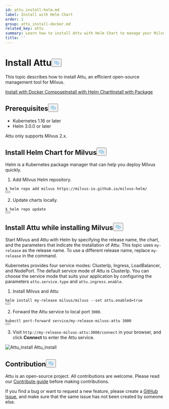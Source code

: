 ```yaml
---
id: attu_install-helm.md
label: Install with Helm Chart
order: 1
group: attu_install-docker.md
related_key: attu
summary: Learn how to install Attu with Helm Chart to manage your Milvus service.
title: ''
---
```

<h1 id="Install-Attu" class="common-anchor-header">Install Attu<button data-href="#Install-Attu" class="anchor-icon" translate="no">
      <svg translate="no"
        aria-hidden="true"
        focusable="false"
        height="20"
        version="1.1"
        viewBox="0 0 16 16"
        width="16"
      >
        <path
          fill="#0092E4"
          fill-rule="evenodd"
          d="M4 9h1v1H4c-1.5 0-3-1.69-3-3.5S2.55 3 4 3h4c1.45 0 3 1.69 3 3.5 0 1.41-.91 2.72-2 3.25V8.59c.58-.45 1-1.27 1-2.09C10 5.22 8.98 4 8 4H4c-.98 0-2 1.22-2 2.5S3 9 4 9zm9-3h-1v1h1c1 0 2 1.22 2 2.5S13.98 12 13 12H9c-.98 0-2-1.22-2-2.5 0-.83.42-1.64 1-2.09V6.25c-1.09.53-2 1.84-2 3.25C6 11.31 7.55 13 9 13h4c1.45 0 3-1.69 3-3.5S14.5 6 13 6z"
        ></path>
      </svg>
    </button></h1><p>This topic describes how to install Attu, an efficient open-source management tool for Milvus.</p>
<div class="tab-wrapper"><a href="/docs/de/attu_install-docker.md" class=''>Install with Docker Compose</a><a href="/docs/de/attu_install-helm.md" class='active '>Install with Helm Chart</a><a href="/docs/de/attu_install-package.md" class=''>Install with Package</a></div>
<h2 id="Prerequisites" class="common-anchor-header">Prerequisites<button data-href="#Prerequisites" class="anchor-icon" translate="no">
      <svg translate="no"
        aria-hidden="true"
        focusable="false"
        height="20"
        version="1.1"
        viewBox="0 0 16 16"
        width="16"
      >
        <path
          fill="#0092E4"
          fill-rule="evenodd"
          d="M4 9h1v1H4c-1.5 0-3-1.69-3-3.5S2.55 3 4 3h4c1.45 0 3 1.69 3 3.5 0 1.41-.91 2.72-2 3.25V8.59c.58-.45 1-1.27 1-2.09C10 5.22 8.98 4 8 4H4c-.98 0-2 1.22-2 2.5S3 9 4 9zm9-3h-1v1h1c1 0 2 1.22 2 2.5S13.98 12 13 12H9c-.98 0-2-1.22-2-2.5 0-.83.42-1.64 1-2.09V6.25c-1.09.53-2 1.84-2 3.25C6 11.31 7.55 13 9 13h4c1.45 0 3-1.69 3-3.5S14.5 6 13 6z"
        ></path>
      </svg>
    </button></h2><ul>
<li>Kubernetes 1.16 or later</li>
<li>Helm 3.0.0 or later</li>
</ul>
<div class="alert note">
Attu only supports Milvus 2.x.
</div>
<h2 id="Install-Helm-Chart-for-Milvus" class="common-anchor-header">Install Helm Chart for Milvus<button data-href="#Install-Helm-Chart-for-Milvus" class="anchor-icon" translate="no">
      <svg translate="no"
        aria-hidden="true"
        focusable="false"
        height="20"
        version="1.1"
        viewBox="0 0 16 16"
        width="16"
      >
        <path
          fill="#0092E4"
          fill-rule="evenodd"
          d="M4 9h1v1H4c-1.5 0-3-1.69-3-3.5S2.55 3 4 3h4c1.45 0 3 1.69 3 3.5 0 1.41-.91 2.72-2 3.25V8.59c.58-.45 1-1.27 1-2.09C10 5.22 8.98 4 8 4H4c-.98 0-2 1.22-2 2.5S3 9 4 9zm9-3h-1v1h1c1 0 2 1.22 2 2.5S13.98 12 13 12H9c-.98 0-2-1.22-2-2.5 0-.83.42-1.64 1-2.09V6.25c-1.09.53-2 1.84-2 3.25C6 11.31 7.55 13 9 13h4c1.45 0 3-1.69 3-3.5S14.5 6 13 6z"
        ></path>
      </svg>
    </button></h2><p>Helm is a Kubernetes package manager that can help you deploy Milvus quickly.</p>
<ol>
<li>Add Milvus Helm repository.</li>
</ol>
<pre><code translate="no">$ helm repo <span class="hljs-keyword">add</span> milvus https:<span class="hljs-comment">//milvus-io.github.io/milvus-helm/</span>
<button class="copy-code-btn"></button></code></pre>
<ol start="2">
<li>Update charts locally.</li>
</ol>
<pre><code translate="no">$ helm repo update
<button class="copy-code-btn"></button></code></pre>
<h2 id="Install-Attu-while-installing-Milvus" class="common-anchor-header">Install Attu while installing Milvus<button data-href="#Install-Attu-while-installing-Milvus" class="anchor-icon" translate="no">
      <svg translate="no"
        aria-hidden="true"
        focusable="false"
        height="20"
        version="1.1"
        viewBox="0 0 16 16"
        width="16"
      >
        <path
          fill="#0092E4"
          fill-rule="evenodd"
          d="M4 9h1v1H4c-1.5 0-3-1.69-3-3.5S2.55 3 4 3h4c1.45 0 3 1.69 3 3.5 0 1.41-.91 2.72-2 3.25V8.59c.58-.45 1-1.27 1-2.09C10 5.22 8.98 4 8 4H4c-.98 0-2 1.22-2 2.5S3 9 4 9zm9-3h-1v1h1c1 0 2 1.22 2 2.5S13.98 12 13 12H9c-.98 0-2-1.22-2-2.5 0-.83.42-1.64 1-2.09V6.25c-1.09.53-2 1.84-2 3.25C6 11.31 7.55 13 9 13h4c1.45 0 3-1.69 3-3.5S14.5 6 13 6z"
        ></path>
      </svg>
    </button></h2><p>Start Milvus and Attu with Helm by specifying the release name, the chart, and the parameters that indicate the installation of Attu. This topic uses <code translate="no">my-release</code> as the release name. To use a different release name, replace <code translate="no">my-release</code> in the command.</p>
<p>Kubernetes provides four service modes: ClusterIp, Ingress, LoadBalancer, and NodePort. The default service mode of Attu is ClusterIp. You can choose the  service mode that suits your application by configuring the parameters <code translate="no">attu.service.type</code> and <code translate="no">attu.ingress.enable</code>.</p>
<ol>
<li>Install Milvus and Attu</li>
</ol>
<pre><code translate="no">helm install my-release milvus/milvus --<span class="hljs-built_in">set</span> attu.enabled=<span class="hljs-literal">true</span>
<button class="copy-code-btn"></button></code></pre>
<ol start="2">
<li>Forward the Attu service to local port <code translate="no">3000</code>.</li>
</ol>
<pre><code translate="no">kubectl port-forward service/my-release-milvus-attu 3000
<button class="copy-code-btn"></button></code></pre>
<ol start="3">
<li>Visit <code translate="no">http://my-release-milvus-attu:3000/connect</code> in your browser, and click <strong>Connect</strong> to enter the Attu service.</li>
</ol>
<p>
  <span class="img-wrapper">
    <img translate="no" src="/docs/v2.1.x/assets/attu/insight_install.png" alt="Attu_install" class="doc-image" id="attu_install" />
    <span>Attu_install</span>
  </span>
</p>
<h2 id="Contribution" class="common-anchor-header">Contribution<button data-href="#Contribution" class="anchor-icon" translate="no">
      <svg translate="no"
        aria-hidden="true"
        focusable="false"
        height="20"
        version="1.1"
        viewBox="0 0 16 16"
        width="16"
      >
        <path
          fill="#0092E4"
          fill-rule="evenodd"
          d="M4 9h1v1H4c-1.5 0-3-1.69-3-3.5S2.55 3 4 3h4c1.45 0 3 1.69 3 3.5 0 1.41-.91 2.72-2 3.25V8.59c.58-.45 1-1.27 1-2.09C10 5.22 8.98 4 8 4H4c-.98 0-2 1.22-2 2.5S3 9 4 9zm9-3h-1v1h1c1 0 2 1.22 2 2.5S13.98 12 13 12H9c-.98 0-2-1.22-2-2.5 0-.83.42-1.64 1-2.09V6.25c-1.09.53-2 1.84-2 3.25C6 11.31 7.55 13 9 13h4c1.45 0 3-1.69 3-3.5S14.5 6 13 6z"
        ></path>
      </svg>
    </button></h2><p>Attu is an open-source project. All contributions are welcome. Please read our <a href="https://github.com/zilliztech/attu">Contribute guide</a> before making contributions.</p>
<p>If you find a bug or want to request a new feature, please create a <a href="https://github.com/zilliztech/attu">GitHub Issue</a>, and make sure that the same issue has not been created by someone else.</p>
